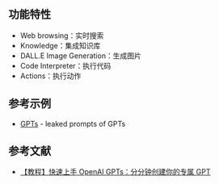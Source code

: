 ## 功能特性

- Web browsing：实时搜索
- Knowledge：集成知识库
- DALL.E Image Generation：生成图片
- Code Interpreter：执行代码
- Actions：执行动作

## 参考示例

- [GPTs](https://github.com/linexjlin/GPTs) - leaked prompts of GPTs

## 参考文献

- [【教程】快速上手 OpenAI GPTs：分分钟创建你的专属 GPT](https://www.bilibili.com/video/BV1gG411X7q7)